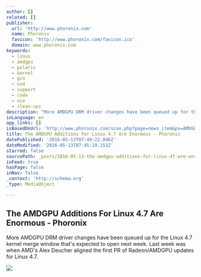```yaml
---
author: []
related: []
publisher:
  url: 'http://www.phoronix.com'
  name: Phoronix
  favicon: 'http://www.phoronix.com/favicon.ico'
  domain: www.phoronix.com
keywords:
  - linux
  - amdgpu
  - polaris
  - kernel
  - gcn
  - uvd
  - support
  - code
  - vce
  - clean-ups
description: "More AMDGPU DRM driver changes have been queued up for the Linux 4.7 kernel merge window that's expected to open next week. Last week was when AMD's Alex Deucher aligned the first PR of Radeon/AMDGPU updates for Linux 4.7."
inLanguage: en
app_links: []
isBasedOnUrl: 'http://www.phoronix.com/scan.php?page=news_item&px=AMDGPU-Linux-4.7-Is-Big'
title: The AMDGPU Additions For Linux 4.7 Are Enormous - Phoronix
datePublished: '2016-05-13T07:49:22.846Z'
dateModified: '2016-05-13T07:45:19.153Z'
starred: false
sourcePath: _posts/2016-05-13-the-amdgpu-additions-for-linux-47-are-enormous-phoronix.md
inFeed: true
hasPage: false
inNav: false
_context: 'http://schema.org'
_type: MediaObject

---
```

<article style=""><h1>The AMDGPU Additions For Linux 4.7 Are Enormous - Phoronix</h1><p>More AMDGPU DRM driver changes have been queued up for the Linux 4.7 kernel merge window that's expected to open next week. Last week was when AMD's Alex Deucher aligned the first PR of Radeon/AMDGPU updates for Linux 4.7.</p><img src="http://www.phoronix.com/assets/categories/amd.jpg" /></article>